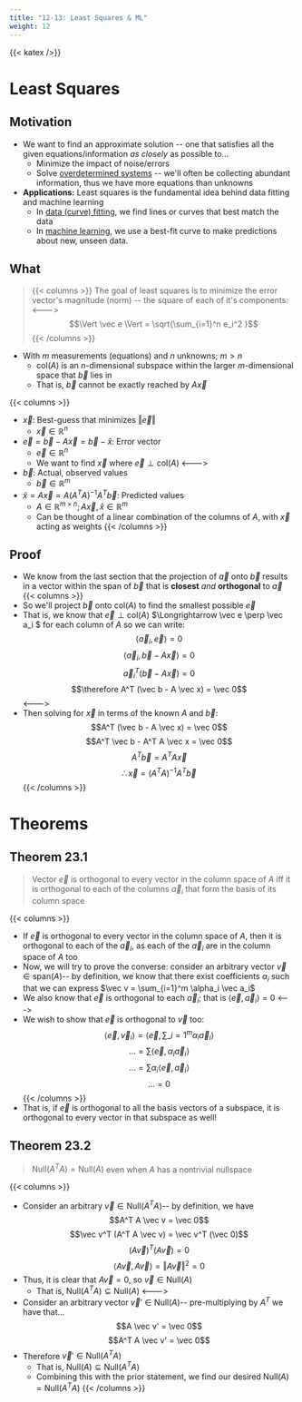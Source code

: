 ```yaml
---
title: "12-13: Least Squares & ML"
weight: 12
---
```


{{< katex />}}

# Least Squares

## Motivation

- We want to find an approximate solution -- one that satisfies all the given equations/information _as closely_ as possible to...
    - Minimize the impact of noise/errors
    - Solve [overdetermined systems](https://en.wikipedia.org/wiki/Overdetermined_system) -- we'll often be collecting abundant information, thus we have more equations than unknowns
- **Applications:** Least squares is the fundamental idea behind data fitting and machine learning
    - In [data (curve) fitting](https://en.wikipedia.org/wiki/Curve_fitting), we find lines or curves that best match the data
    - In [machine learning](https://en.wikipedia.org/wiki/Machine_learning), we use a best-fit curve to make predictions about new, unseen data.


## What

>{{< columns >}}<!-- mathjax fix -->
The goal of least squares is to minimize the error vector's magnitude (norm) -- the square of each of it's components:
<---><!-- mathjax fix -->
$$\Vert \vec e \Vert = \sqrt{\sum_{i=1}^n e_i^2 }$$
{{< /columns >}}


- With $m$ measurements (equations) and $n$ unknowns; $m > n$
    - $\text{col}(A)$ is an $n$-dimensional subspace within the larger $m$-dimensional space that $\vec b$ lies in
    - That is, $\vec b$ cannot be exactly reached by $A\vec x$

{{< columns >}}<!-- mathjax fix -->


- $\vec x$: Best-guess that minimizes $\Vert \vec e \Vert$
    - $\vec x \in \mathbb{R}^{n}$
- $\vec e = \vec b - A\vec x = \vec b - \hat x$: Error vector
    - $\vec e \in \mathbb{R}^{n}$
    - We want to find $\vec x$ where $\vec e \perp \text{col}(A)$
<---><!-- mathjax fix -->
- $\vec b$: Actual, observed values
    - $\vec b \in \mathbb{R}^{m}$
- $\hat x = A \vec x = A (A^T A)^{-1} A^T \vec b$: Predicted values
    - $A \in \mathbb{R}^{m \times n}; A\vec x, \hat x \in \mathbb{R}^{m}$
    - Can be thought of a linear combination of the columns of $A$, with $\vec x$ acting as weights
{{< /columns >}}


## Proof

- We know from the last section that the projection of $\vec a$ onto $\vec b$ results in a vector within the span of $\vec b$ that is **closest** _and_ **orthogonal** to $\vec a$
{{< columns >}}<!-- mathjax fix -->
- So we'll project $\vec b$ onto $\text{col}(A)$ to find the smallest possible $\vec e$
- That is, we know that $\vec e \perp \text{col}(A)$ $\Longrightarrow \vec e \perp \vec a_i $ for each column of $A$ so we can write:
$$\langle \vec a_i, \vec e \rangle = 0$$
$$\langle \vec a_i, \vec b - A\vec x \rangle = 0$$
$$\vec a_i^T (\vec b - A\vec x) = 0$$
$$\therefore A^T (\vec b - A \vec x) = \vec 0$$
<---><!-- mathjax fix -->
- Then solving for $\vec x$ in terms of the known $A$ and $\vec b$:
$$A^T (\vec b - A \vec x) = \vec 0$$
$$A^T \vec b - A^T A \vec x = \vec 0$$
$$A^T \vec b = A^T A \vec x$$
$$ \therefore \vec x = (A^T A )^{-1} A^T \vec b$$
{{< /columns >}}

# Theorems

## Theorem 23.1

> Vector $\vec e$ is orthogonal to every vector in the column space of $A$ iff it is orthogonal to each of the columns $\vec a_i$ that form the basis of its column space

{{< columns >}}<!-- mathjax fix -->
- If $\vec e$ is orthogonal to every vector in the column space of $A$, then it is orthogonal to each of the $\vec a_i$, as each of the $\vec a_i$ are in the column space of $A$ too
- Now, we will try to prove the converse: consider an arbitrary vector $\vec v \in \text{span}(A)$-- by definition, we know that there exist coefficients $\alpha_i$ such that we can express $\vec v = \sum_{i=1}^m \alpha_i \vec a_i$
- We also know that $\vec e$ is orthogonal to each $\vec a_i$; that is $\langle \vec e, \vec a_i \rangle = 0$
<---><!-- mathjax fix -->
- We wish to show that $\vec{e}$ is orthogonal to $\vec{v}$ too:
$$\langle\vec{e},\vec{v}_i \rangle = \left\langle \vec{e}, \sum\_{i=1}^m \alpha_i \vec a_i \right\rangle$$
$$\dots = \sum \left\langle \vec{e},  \alpha_i \vec a_i \right\rangle$$
$$\dots = \sum \alpha_i \left\langle \vec{e},   \vec a_i \right\rangle$$
$$\dots = 0$$
{{< /columns >}}
- That is, if $\vec e$ is orthogonal to all the basis vectors of a subspace, it is orthogonal to every vector in that subspace as well!

## Theorem 23.2

> $\text{Null}(A^TA) = \text{Null}(A)$ even when $A$ has a nontrivial nullspace

{{< columns >}}<!-- mathjax fix -->
- Consider an arbitrary $\vec v \in \text{Null}(A^T A)$-- by definition, we have
$$A^T A \vec v = \vec 0$$
$$\vec v^T (A^T A \vec v) = \vec v^T (\vec 0)$$
$$(A \vec v)^T (A \vec v) = 0$$
$$\langle A \vec v, A \vec v \rangle = \Vert A\vec v \Vert ^2 = 0$$
- Thus, it is clear that $A \vec v = 0$, so $\vec v \in \text{Null}(A)$
    - That is, $\text{Null}(A^T A) \subseteq \text{Null}(A)$
<---><!-- mathjax fix -->
- Consider an arbitrary vector $\vec v' \in \text{Null}(A)$-- pre-multiplying by $A^T$ we have that...
$$A \vec v' = \vec 0$$
$$A^T A \vec v' = \vec 0$$
- Therefore $\vec v' \in \text{Null}(A^T A)$
    - That is, $\text{Null}(A) \subseteq \text{Null}(A^T A)$
    - Combining this with the prior statement, we find our desired $\text{Null}(A) = \text{Null}(A^T A)$
{{< /columns >}}




